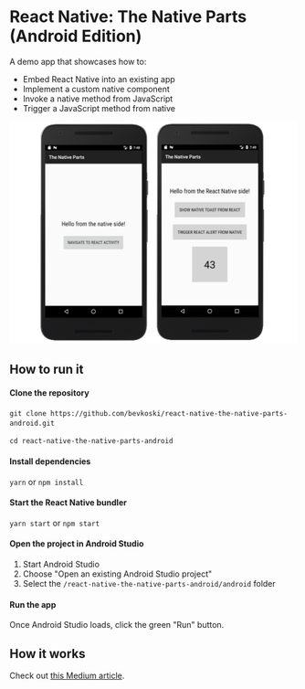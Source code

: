 # React Native: The Native Parts (Android Edition)

A demo app that showcases how to:

- Embed React Native into an existing app
- Implement a custom native component
- Invoke a native method from JavaScript
- Trigger a JavaScript method from native

![Screenshot](/screenshot.png)

## How to run it

#### Clone the repository

`git clone https://github.com/bevkoski/react-native-the-native-parts-android.git`

`cd react-native-the-native-parts-android`

#### Install dependencies

`yarn` or `npm install`

#### Start the React Native bundler

`yarn start` or `npm start`

#### Open the project in Android Studio

1. Start Android Studio
2. Choose "Open an existing Android Studio project"
3. Select the `/react-native-the-native-parts-android/android` folder

#### Run the app

Once Android Studio loads, click the green "Run" button.

## How it works

Check out [this Medium article](https://medium.com/@bevkoski).
